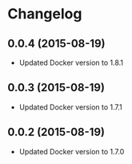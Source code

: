 # Changelog

## 0.0.4 (2015-08-19)

- Updated Docker version to 1.8.1

## 0.0.3 (2015-08-19)

- Updated Docker version to 1.7.1

## 0.0.2 (2015-08-19)

- Updated Docker version to 1.7.0
